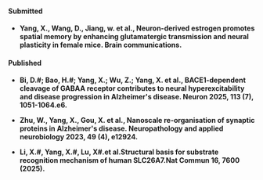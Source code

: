 #### Submitted

- <strong> Yang, X.<strong>, Wang, D., Jiang, w. et al., Neuron-derived estrogen promotes spatial memory by enhancing glutamatergic transmission and neural plasticity in female mice. Brain communications.

#### Published

- Bi, D.#;  Bao, H.#;  Yang, X.;  Wu, Z.; <strong> Yang, X.<strong> et al., BACE1-dependent cleavage of GABAA receptor contributes to neural hyperexcitability and disease progression in Alzheimer's disease. Neuron 2025, 113 (7), 1051-1064.e6.

- Zhu, W., <strong>Yang, X.<strong>, Gou, X. et al., Nanoscale re-organisation of synaptic proteins in Alzheimer's disease. Neuropathology and applied neurobiology 2023, 49 (4), e12924.

- Li, X.#, Yang, X.#, Lu, X#.et al.Structural basis for substrate recognition mechanism of human SLC26A7.Nat Commun 16, 7600 (2025). 


